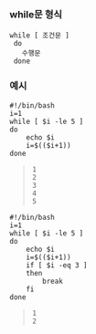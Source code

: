### while문 형식

```shell
while [ 조건문 ]
 do
   수행문
 done
```



### 예시

```shell
#!/bin/bash
i=1
while [ $i -le 5 ]
do
	echo $i
	i=$(($i+1))
done
```

> ```shell
> 1
> 2
> 3
> 4
> 5
> ```

```shell
#!/bin/bash
i=1
while [ $i -le 5 ]
do
	echo $i
	i=$(($i+1))
	if [ $i -eq 3 ]
	then
		break
	fi
done
```

> ```shell
> 1
> 2
> ```





